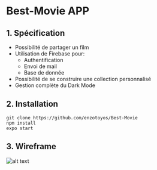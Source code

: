 # Best-Movie APP

## 1. Spécification

- Possibilité de partager un film
- Utilisation de Firebase pour:
  - Authentification
  - Envoi de mail
  - Base de donnée
- Possibilité de se construire une collection personnalisé
- Gestion complète du Dark Mode

## 2. Installation

```
git clone https://github.com/enzotoyos/Best-Movie
npm install
expo start
```

## 3. Wireframe

![alt text](https://user-images.githubusercontent.com/58291299/151580205-7a47f683-eca1-444e-98d7-5668c07f84cf.png)

